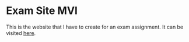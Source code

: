 # Exam Site MVI
This is the website that I have to create for an exam assignment.
It can be visited [here](https://keanuplayz.github.io/exam-site/).